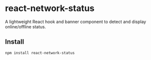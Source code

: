 # react-network-status

A lightweight React hook and banner component to detect and display online/offline status.

## Install

```bash
npm install react-network-status
```
